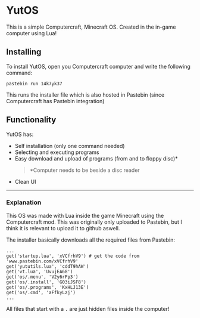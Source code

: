 # YutOS

This is a simple Computercraft, Minecraft OS.
Created in the in-game computer using Lua!


## Installing

To install YutOS, open you Computercraft computer and write the following command:
```
pastebin run 14k7yk37
```
This runs the installer file which is also hosted in Pastebin (since Computercraft has Pastebin integration)

## Functionality
YutOS has:

 - Self installation (only one command needed)
 - Selecting and executing programs
 - Easy download and upload of programs (from and to floppy disc)*
	 >*Computer needs to be beside a disc reader
 - Clean UI

---
### Explanation

This OS was made with Lua inside  the game Minecraft using the Computercraft mod.
This was originally only uploaded to Pastebin, but I think it is relevant to upload it to github aswell.

The installer basically downloads all the required files from Pastebin:
```
...
get('startup.lua', 'xVCfrhV9') # get the code from 'www.pastebin.com/xVCfrhV9'
get('yututils.lua', 'cddT9hAW')
get('vt.lua', 'UvujEA68')
get('os/.menu', 'V2y6rPp3')
get('os/.install', 'G03iJSF8')
get('os/.programs', 'KxHLJ13E')
get('os/.cmd', 'aFfkyLzj')
...
```
All files that start with a  `.` are just hidden files inside the computer!
